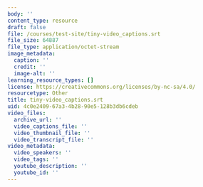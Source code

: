 ```yaml
---
body: ''
content_type: resource
draft: false
file: /courses/test-site/tiny-video_captions.srt
file_size: 64887
file_type: application/octet-stream
image_metadata:
  caption: ''
  credit: ''
  image-alt: ''
learning_resource_types: []
license: https://creativecommons.org/licenses/by-nc-sa/4.0/
resourcetype: Other
title: tiny-video_captions.srt
uid: 4c0e2409-67a3-4b28-90e5-128b3db6cdeb
video_files:
  archive_url: ''
  video_captions_file: ''
  video_thumbnail_file: ''
  video_transcript_file: ''
video_metadata:
  video_speakers: ''
  video_tags: ''
  youtube_description: ''
  youtube_id: ''
---
```

